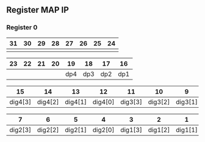 
## Register MAP IP

### Register 0
|31|30|29|28|27|26|25|24|
|-|-|-|-|-|-|-|-|
|||||||||

|23|22|21|20|19|18|17|16|
|-|-|-|-|-|-|-|-|
|||||dp4|dp3|dp2|dp1|

|15|14|13|12|11|10|9|8|
|-|-|-|-|-|-|-|-|
|dig4[3]|dig4[2]|dig4[1]|dig4[0]|dig3[3]|dig3[2]|dig3[1]|dig3[0]|

|7|6|5|4|3|2|1|0|
|-|-|-|-|-|-|-|-|
|dig2[3]|dig2[2]|dig2[1]|dig2[0]|dig1[3]|dig1[2]|dig1[1]|dig1[0]|  
